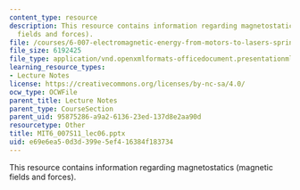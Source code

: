 ```yaml
---
content_type: resource
description: This resource contains information regarding magnetostatics (magnetic
  fields and forces).
file: /courses/6-007-electromagnetic-energy-from-motors-to-lasers-spring-2011/e69e6ea50d3d399e5ef416384f183734_MIT6_007S11_lec06.pptx
file_size: 6192425
file_type: application/vnd.openxmlformats-officedocument.presentationml.presentation
learning_resource_types:
- Lecture Notes
license: https://creativecommons.org/licenses/by-nc-sa/4.0/
ocw_type: OCWFile
parent_title: Lecture Notes
parent_type: CourseSection
parent_uid: 95875286-a9a2-6136-23ed-137d8e2aa90d
resourcetype: Other
title: MIT6_007S11_lec06.pptx
uid: e69e6ea5-0d3d-399e-5ef4-16384f183734
---
```

This resource contains information regarding magnetostatics (magnetic fields and forces).